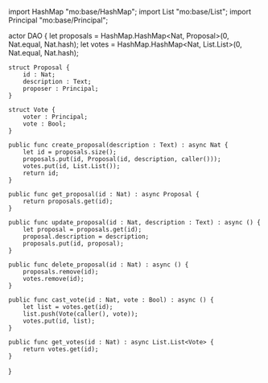 import HashMap "mo:base/HashMap";
import List "mo:base/List";
import Principal "mo:base/Principal";

actor DAO {
    let proposals = HashMap.HashMap<Nat, Proposal>(0, Nat.equal, Nat.hash);
    let votes = HashMap.HashMap<Nat, List.List<Vote>>(0, Nat.equal, Nat.hash);

    struct Proposal {
        id : Nat;
        description : Text;
        proposer : Principal;
    }

    struct Vote {
        voter : Principal;
        vote : Bool;
    }

    public func create_proposal(description : Text) : async Nat {
        let id = proposals.size();
        proposals.put(id, Proposal(id, description, caller()));
        votes.put(id, List.List());
        return id;
    }

    public func get_proposal(id : Nat) : async Proposal {
        return proposals.get(id);
    }

    public func update_proposal(id : Nat, description : Text) : async () {
        let proposal = proposals.get(id);
        proposal.description = description;
        proposals.put(id, proposal);
    }

    public func delete_proposal(id : Nat) : async () {
        proposals.remove(id);
        votes.remove(id);
    }

    public func cast_vote(id : Nat, vote : Bool) : async () {
        let list = votes.get(id);
        list.push(Vote(caller(), vote));
        votes.put(id, list);
    }

    public func get_votes(id : Nat) : async List.List<Vote> {
        return votes.get(id);
    }
}
